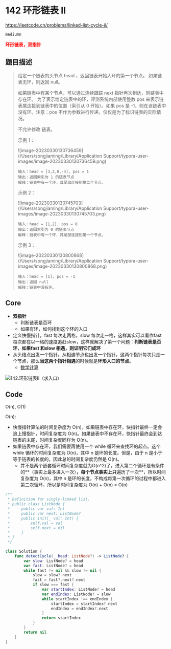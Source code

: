 # 142 环形链表 II

https://leetcode.cn/problems/linked-list-cycle-ii/

`mediumn`

**<font color=red>环形链表，双指针</font>**

## 题目描述

> 给定一个链表的头节点  head ，返回链表开始入环的第一个节点。 如果链表无环，则返回 null。
>
> 如果链表中有某个节点，可以通过连续跟踪 next 指针再次到达，则链表中存在环。 为了表示给定链表中的环，评测系统内部使用整数 pos 来表示链表尾连接到链表中的位置（索引从 0 开始）。如果 pos 是 -1，则在该链表中没有环。注意：pos 不作为参数进行传递，仅仅是为了标识链表的实际情况。
>
> 不允许修改 链表。
>
> 示例 1：
>
> ![image-20230330130736459](/Users/songjiaming/Library/Application Support/typora-user-images/image-20230330130736459.png)
>
> ```
> 输入：head = [3,2,0,-4], pos = 1
> 输出：返回索引为 1 的链表节点
> 解释：链表中有一个环，其尾部连接到第二个节点。
> ```
>
> 示例 2：
>
> ![image-20230330130745703](/Users/songjiaming/Library/Application Support/typora-user-images/image-20230330130745703.png)
>
> ```
> 输入：head = [1,2], pos = 0
> 输出：返回索引为 0 的链表节点
> 解释：链表中有一个环，其尾部连接到第一个节点。
> ```
>
> 示例 3：
>
> ![image-20230330130800868](/Users/songjiaming/Library/Application Support/typora-user-images/image-20230330130800868.png)
>
> ```
> 输入：head = [1], pos = -1
> 输出：返回 null
> 解释：链表中没有环。
> ```



## Core

- **双指针**
  - 判断链表是否环
  - 如果有环，如何找到这个环的入口
- 定义快慢指针，fast 每次走两格，slow 每次走一格，这样其实可以看作fast 每次都在以一格的速度追赶slow，这样就解决了第一个问题：**判断链表是否环**，**如果fast 和slow 相遇，则证明它们成环**
- 从头结点出发一个指针，从相遇节点也出发一个指针，这两个指针每次只走一个节点，那么**当这两个指针相遇**的时候就是**环形入口的节点**。
  - [数学计算](https://www.programmercarl.com/0142.%E7%8E%AF%E5%BD%A2%E9%93%BE%E8%A1%A8II.html#%E6%80%9D%E8%B7%AF)

![142.环形链表II（求入口）](https://code-thinking.cdn.bcebos.com/gifs/142.%E7%8E%AF%E5%BD%A2%E9%93%BE%E8%A1%A8II%EF%BC%88%E6%B1%82%E5%85%A5%E5%8F%A3%EF%BC%89.gif)

## Code

O(n), O(1)

O(n):

- 快慢指针算法的时间复杂度为 O(n)。如果链表中存在环，快指针最终一定会追上慢指针，时间复杂度为 O(n)。如果链表中不存在环，快指针最终会到达链表的末尾，时间复杂度同样为 O(n)。
- 如果链表中存在环，我们需要再使用一个 while 循环来查找环的起点。这个 while 循环的时间复杂度为 O(n)，其中 n 是环的长度。但是，由于 n 是小于等于链表的长度的，因此总的时间复杂度仍然是 O(n)。
  - 并不是两个嵌套循环时间复杂度就为O(n^2)了，进入第二个循环是有条件的**（事实上最多进入一次）**，每个节点事实上只**遍历了一次**，所以时间复杂度为 O(n)，其中 n 是环的长度，不构成每第一次循环的过程中都进入第二次循环，所以是时间复杂度为 O(n) + O(n) = O(n)

```swift
/**
 * Definition for singly-linked list.
 * public class ListNode {
 *     public var val: Int
 *     public var next: ListNode?
 *     public init(_ val: Int) {
 *         self.val = val
 *         self.next = nil
 *     }
 * }
 */

class Solution {
    func detectCycle(_ head: ListNode?) -> ListNode? {
        var slow: ListNode? = head
        var fast: ListNode? = head
        while fast != nil && slow != nil {
            slow = slow?.next
            fast = fast?.next?.next
            if slow === fast {
                var startIndex: ListNode? = head
                var endIndex: ListNode? = slow
                while startIndex !== endIndex {
                    startIndex = startIndex?.next
                    endIndex = endIndex?.next
                }
                return startIndex
            }
        }
        return nil
    }
}
```



